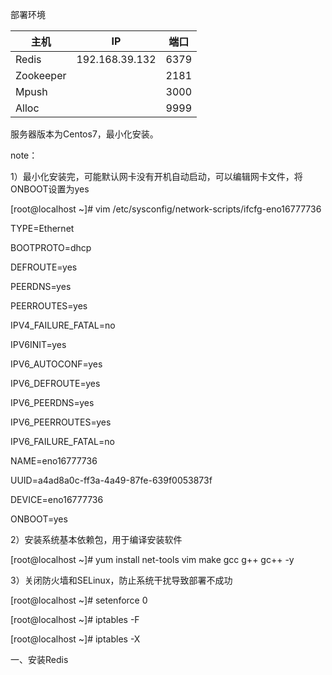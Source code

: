 部署环境

| 主机 | IP | 端口 |
| --- | --- | --- |
| Redis | 192.168.39.132 | 6379 |
| Zookeeper |  | 2181 |
| Mpush |  | 3000 |
| Alloc |  | 9999 |

服务器版本为Centos7，最小化安装。

note：

1）最小化安装完，可能默认网卡没有开机自动启动，可以编辑网卡文件，将ONBOOT设置为yes

\[root@localhost ~\]\# vim \/etc\/sysconfig\/network-scripts\/ifcfg-eno16777736

TYPE=Ethernet

BOOTPROTO=dhcp

DEFROUTE=yes

PEERDNS=yes

PEERROUTES=yes

IPV4\_FAILURE\_FATAL=no

IPV6INIT=yes

IPV6\_AUTOCONF=yes

IPV6\_DEFROUTE=yes

IPV6\_PEERDNS=yes

IPV6\_PEERROUTES=yes

IPV6\_FAILURE\_FATAL=no

NAME=eno16777736

UUID=a4ad8a0c-ff3a-4a49-87fe-639f0053873f

DEVICE=eno16777736

ONBOOT=yes

2）安装系统基本依赖包，用于编译安装软件

\[root@localhost ~\]\# yum install net-tools vim make gcc g++ gc++ -y

3）关闭防火墙和SELinux，防止系统干扰导致部署不成功

\[root@localhost ~\]\# setenforce 0

\[root@localhost ~\]\# iptables -F

\[root@localhost ~\]\# iptables -X

一、安装Redis

